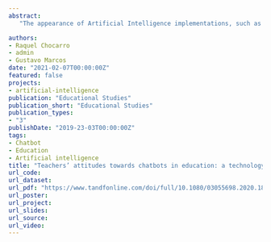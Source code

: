```yaml
---
abstract: 
   "The appearance of Artificial Intelligence implementations, such as text-based virtual assistants (chatbots) in education is relatively new. These implementations can be useful for helping teachers and students to solve both educational questions and routine tasks. This paper examines the factors that explain teachers’ acceptance of chatbots through the dimensions of the Technology Acceptance Model (perceived usefulness and perceived ease of use), its conversational design (use of social language and proactiveness), and the teachers’ age and digital skills. The data collection process included a pre-test and an online survey with four different types of chatbots. We analyse 225 responses of primary and secondary education teachers. The results show that the perceived easiness and perceived usefulness leads to greater acceptance of chatbots. As for the chatbots’ features, formal language by a chatbot leads to a higher intention of using them. These results can help in chatbot design and communication decisions, improving the acceptance of the educational community."

authors:
- Raquel Chocarro
- admin
- Gustavo Marcos
date: "2021-02-07T00:00:00Z"
featured: false
projects:
- artificial-intelligence
publication: "Educational Studies"
publication_short: "Educational Studies"
publication_types:
- "3"
publishDate: "2019-23-03T00:00:00Z"
tags:
- Chatbot
- Education
- Artificial intelligence
title: "Teachers’ attitudes towards chatbots in education: a technology acceptance model approach considering the effect of social language, bot proactiveness, and users’ characteristics"
url_code: 
url_dataset: 
url_pdf: "https://www.tandfonline.com/doi/full/10.1080/03055698.2020.1850426"
url_poster: 
url_project: 
url_slides: 
url_source: 
url_video: 
---
```


